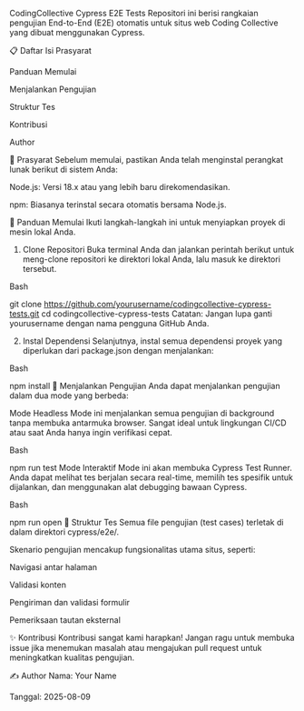 CodingCollective Cypress E2E Tests
Repositori ini berisi rangkaian pengujian End-to-End (E2E) otomatis untuk situs web Coding Collective yang dibuat menggunakan Cypress.

📋 Daftar Isi
Prasyarat

Panduan Memulai

Menjalankan Pengujian

Struktur Tes

Kontribusi

Author

🔧 Prasyarat
Sebelum memulai, pastikan Anda telah menginstal perangkat lunak berikut di sistem Anda:

Node.js: Versi 18.x atau yang lebih baru direkomendasikan.

npm: Biasanya terinstal secara otomatis bersama Node.js.

🚀 Panduan Memulai
Ikuti langkah-langkah ini untuk menyiapkan proyek di mesin lokal Anda.

1. Clone Repositori
Buka terminal Anda dan jalankan perintah berikut untuk meng-clone repositori ke direktori lokal Anda, lalu masuk ke direktori tersebut.

Bash

git clone https://github.com/yourusername/codingcollective-cypress-tests.git
cd codingcollective-cypress-tests
Catatan: Jangan lupa ganti yourusername dengan nama pengguna GitHub Anda.

2. Instal Dependensi
Selanjutnya, instal semua dependensi proyek yang diperlukan dari package.json dengan menjalankan:

Bash

npm install
🧪 Menjalankan Pengujian
Anda dapat menjalankan pengujian dalam dua mode yang berbeda:

Mode Headless
Mode ini menjalankan semua pengujian di background tanpa membuka antarmuka browser. Sangat ideal untuk lingkungan CI/CD atau saat Anda hanya ingin verifikasi cepat.

Bash

npm run test
Mode Interaktif
Mode ini akan membuka Cypress Test Runner. Anda dapat melihat tes berjalan secara real-time, memilih tes spesifik untuk dijalankan, dan menggunakan alat debugging bawaan Cypress.

Bash

npm run open
📂 Struktur Tes
Semua file pengujian (test cases) terletak di dalam direktori cypress/e2e/.

Skenario pengujian mencakup fungsionalitas utama situs, seperti:

Navigasi antar halaman

Validasi konten

Pengiriman dan validasi formulir

Pemeriksaan tautan eksternal

✨ Kontribusi
Kontribusi sangat kami harapkan! Jangan ragu untuk membuka issue jika menemukan masalah atau mengajukan pull request untuk meningkatkan kualitas pengujian.

✍️ Author
Nama: Your Name

Tanggal: 2025-08-09
